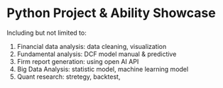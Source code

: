 # Python Project & Ability Showcase

Including but not limited to:

1. Financial data analysis: data cleaning, visualization 
2. Fundamental analysis: DCF model manual & predictive
3. Firm report generation: using open AI API
4. Big Data Analysis: statistic model, machine learning model
5. Quant research: stretegy, backtest,
